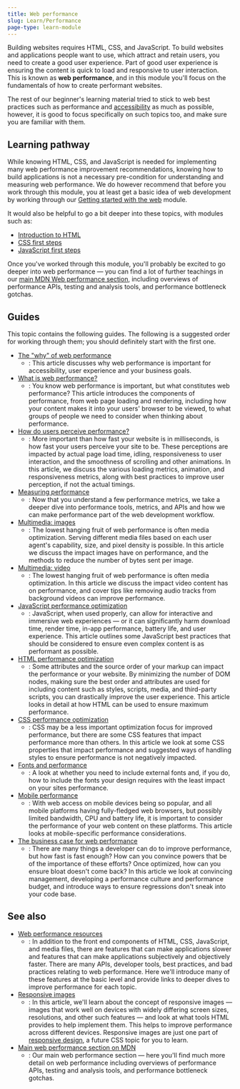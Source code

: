 ```yaml
---
title: Web performance
slug: Learn/Performance
page-type: learn-module
---
```




Building websites requires HTML, CSS, and JavaScript. To build websites and applications people want to use, which attract and retain users, you need to create a good user experience. Part of good user experience is ensuring the content is quick to load and responsive to user interaction. This is known as **web performance**, and in this module you'll focus on the fundamentals of how to create performant websites.

The rest of our beginner's learning material tried to stick to web best practices such as performance and [accessibility](/content/Learn/Accessibility) as much as possible, however, it is good to focus specifically on such topics too, and make sure you are familiar with them.

## Learning pathway

While knowing HTML, CSS, and JavaScript is needed for implementing many web performance improvement recommendations, knowing how to build applications is not a necessary pre-condition for understanding and measuring web performance. We do however recommend that before you work through this module, you at least get a basic idea of web development by working through our [Getting started with the web](/content/Learn/Getting_started_with_the_web) module.

It would also be helpful to go a bit deeper into these topics, with modules such as:

- [Introduction to HTML](/content/Learn/HTML/Introduction_to_HTML)
- [CSS first steps](/content/Learn/CSS/First_steps)
- [JavaScript first steps](/content/Learn/JavaScript/First_steps)

Once you've worked through this module, you'll probably be excited to go deeper into web performance — you can find a lot of further teachings in our [main MDN Web performance section](/content/Web/Performance), including overviews of performance APIs, testing and analysis tools, and performance bottleneck gotchas.

## Guides

This topic contains the following guides. The following is a suggested order for working through them; you should definitely start with the first one.

- [The "why" of web performance](/content/Learn/Performance/why_web_performance)
  - : This article discusses why web performance is important for accessibility, user experience and your business goals.
- [What is web performance?](/content/Learn/Performance/What_is_web_performance)
  - : You know web performance is important, but what constitutes web performance? This article introduces the components of performance, from web page loading and rendering, including how your content makes it into your users' browser to be viewed, to what groups of people we need to consider when thinking about performance.
- [How do users perceive performance?](/content/Learn/Performance/Perceived_performance)
  - : More important than how fast your website is in milliseconds, is how fast your users perceive your site to be. These perceptions are impacted by actual page load time, idling, responsiveness to user interaction, and the smoothness of scrolling and other animations. In this article, we discuss the various loading metrics, animation, and responsiveness metrics, along with best practices to improve user perception, if not the actual timings.
- [Measuring performance](/content/Learn/Performance/Measuring_performance)
  - : Now that you understand a few performance metrics, we take a deeper dive into performance tools, metrics, and APIs and how we can make performance part of the web development workflow.
- [Multimedia: images](/content/Learn/Performance/Multimedia)
  - : The lowest hanging fruit of web performance is often media optimization. Serving different media files based on each user agent's capability, size, and pixel density is possible. In this article we discuss the impact images have on performance, and the methods to reduce the number of bytes sent per image.
- [Multimedia: video](/content/Learn/Performance/video)
  - : The lowest hanging fruit of web performance is often media optimization. In this article we discuss the impact video content has on performance, and cover tips like removing audio tracks from background videos can improve performance.
- [JavaScript performance optimization](/content/Learn/Performance/JavaScript)
  - : JavaScript, when used properly, can allow for interactive and immersive web experiences — or it can significantly harm download time, render time, in-app performance, battery life, and user experience. This article outlines some JavaScript best practices that should be considered to ensure even complex content is as performant as possible.
- [HTML performance optimization](/content/Learn/Performance/HTML)
  - : Some attributes and the source order of your markup can impact the performance or your website. By minimizing the number of DOM nodes, making sure the best order and attributes are used for including content such as styles, scripts, media, and third-party scripts, you can drastically improve the user experience. This article looks in detail at how HTML can be used to ensure maximum performance.
- [CSS performance optimization](/content/Learn/Performance/CSS)
  - : CSS may be a less important optimization focus for improved performance, but there are some CSS features that impact performance more than others. In this article we look at some CSS properties that impact performance and suggested ways of handling styles to ensure performance is not negatively impacted.
- [Fonts and performance](/content/Learn/Performance/Fonts)
  - : A look at whether you need to include external fonts and, if you do, how to include the fonts your design requires with the least impact on your sites performance.
- [Mobile performance](/content/Learn/Performance/Mobile)
  - : With web access on mobile devices being so popular, and all mobile platforms having fully-fledged web browsers, but possibly limited bandwidth, CPU and battery life, it is important to consider the performance of your web content on these platforms. This article looks at mobile-specific performance considerations.
- [The business case for web performance](/content/Learn/Performance/business_case_for_performance)
  - : There are many things a developer can do to improve performance, but how fast is fast enough? How can you convince powers that be of the importance of these efforts? Once optimized, how can you ensure bloat doesn't come back? In this article we look at convincing management, developing a performance culture and performance budget, and introduce ways to ensure regressions don't sneak into your code base.

## See also

- [Web performance resources](/content/Learn/Performance/Web_Performance_Basics)
  - : In addition to the front end components of HTML, CSS, JavaScript, and media files, there are features that can make applications slower and features that can make applications subjectively and objectively faster. There are many APIs, developer tools, best practices, and bad practices relating to web performance. Here we'll introduce many of these features at the basic level and provide links to deeper dives to improve performance for each topic.
- [Responsive images](/content/Learn/HTML/Multimedia_and_embedding/Responsive_images)
  - : In this article, we'll learn about the concept of responsive images — images that work well on devices with widely differing screen sizes, resolutions, and other such features — and look at what tools HTML provides to help implement them. This helps to improve performance across different devices. Responsive images are just one part of [responsive design](/content/Learn/CSS/CSS_layout/Responsive_Design), a future CSS topic for you to learn.
- [Main web performance section on MDN](/content/Web/Performance)
  - : Our main web performance section — here you'll find much more detail on web performance including overviews of performance APIs, testing and analysis tools, and performance bottleneck gotchas.
